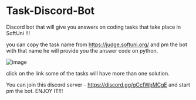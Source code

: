 # Task-Discord-Bot
Discord bot that will give you answers on coding tasks that take place in SoftUni !!!

you can copy the task name from https://judge.softuni.org/ and pm the bot with that name he will provide you the answer code on python.

![image](https://user-images.githubusercontent.com/87097003/177436532-bc5b6cfa-9060-404f-9565-df58365cce62.png)

click on the link some of the tasks will have more than one solution.

You can join this discord server - https://discord.gg/gCcfWpMCgE and start pm the bot.
ENJOY IT!!!
